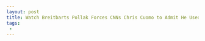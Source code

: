 ```yaml
---
layout: post
title: Watch Breitbarts Pollak Forces CNNs Chris Cuomo to Admit He Used Media Matters False Talking Points
tags:
 -
---
```


